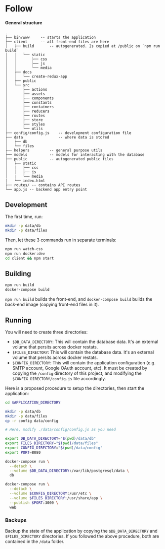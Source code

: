 
# Follow

#### General structure
```
.
├── bin/www     -- starts the application
├── client      -- all front-end files are here
│   ├── build       -- autogenerated. Is copied at /public on `npm run build`
│   │   └── static
│   │       ├── css
│   │       ├── js
│   │       └── media
│   ├── docs
│   │   └── create-redux-app
│   ├── public
│   └── src
│       ├── actions
│       ├── assets
│       ├── components
│       ├── constants
│       ├── containers
│       ├── reducers
│       ├── routes
│       ├── store
│       ├── styles
│       └── utils
├── config/config.js    -- development configuration file
├── data                -- where data is stored
│   ├── db
│   └── files
├── helpers         -- general purpose utils
├── models          -- models for interacting with the database
├── public          -- autogenerated public files
│   ├── static
│   |   ├── css
│   |   ├── js
│   |   └── media
|   └── index.html
├── routes/ -- contains API routes
└── app.js -- backend app entry point
```

## Development

The first time, run:
```sh
mkdir -p data/db
mkdir -p data/files
```

Then, let these 3 commands run in separate terminals:

```sh
npm run watch-css
npm run docker:dev
cd client && npm start
```


## Building

```sh
npm run build
docker-compose build
```

`npm run build` builds the front-end, and `docker-compose build` builds the
back-end image (copying front-end files in it).


## Running

You will need to create three directories:
 - `$DB_DATA_DIRECTORY`: This will contain the database data. It's an external
     volume that persits across docker restats.
 - `$FILES_DIRECTORY`: This will contain the database data. It's an external
     volume that persits across docker restats.
 - `$CONFIG_DIRECTORY`: This will contain the application configuration (e.g.
     SMTP account, Google OAuth account, etc). It must be created by copying the
     `/config` directory of this project, and modifying the
     `$CONFIG_DIRECTORY/config.js` file accordingly.

Here is a proposed procedure to setup the directories, then start the
application:

```sh
cd $APPLICATION_DIRECTORY

mkdir -p data/db
mkdir -p data/files
cp -r config data/config

# Here, modify ./data/config/config.js as you need

export DB_DATA_DIRECTORY="$(pwd)/data/db"
export FILES_DIRECTORY="$(pwd)/data/files"
export CONFIG_DIRECTORY="$(pwd)/data/config"
export PORT=8080

docker-compose run \
  --detach \
  --volume $DB_DATA_DIRECTORY:/var/lib/postgresql/data \
  db

docker-compose run \
  --detach \
  --volume $CONFIG_DIRECTORY:/usr/etc \
  --volume $FILES_DIRECTORY:/usr/share/app \
  --publish $PORT:3000 \
  web
```

### Backups

Backup the state of the application by copying the `$DB_DATA_DIRECTORY` and
`$FILES_DIRECTORY` directories. If you followed the above procedure, both are
contained in the `/data` folder.
